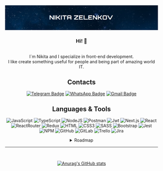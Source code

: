 ![zelenkov4462 GitHub Banner](https://github.com/zelenkov4462/zelenkov4462/blob/main/assets/new.png)

<div align="center">

### Hi! :wave:

<br/>
I`m Nikita and I specialize in front-end development.
<br>
I like create something useful for people and being part of amazing world IT.

## Contacts

[![Telegram Badge](https://img.shields.io/badge/-Telegram-0c0c0c?style=for-the-badge&logo=telegram)](https://t.me/wtfr52)
[![WhatsApp Badge](https://img.shields.io/badge/-WhatsApp-0c0c0c?style=for-the-badge&logo=whatsapp)](https://api.whatsapp.com/send?phone=79149458013) [![Gmail Badge](https://img.shields.io/badge/-Gmail-0c0c0c?style=for-the-badge&logo=gmail)](mailto:zelenkov4462@gmail.com)

## Languages & Tools

![JavaScript](https://img.shields.io/badge/-JavaScript-0c0c0c?style=for-the-badge&logo=javascript) 
![TypeScript](https://img.shields.io/badge/-typeScript-0c0c0c?style=for-the-badge&logo=typescript) 
![NodeJS](https://img.shields.io/badge/-Node.JS-0c0c0c?style=for-the-badge&logo=node.js) 
![Postman](https://img.shields.io/badge/postman-0c0c0c?style=for-the-badge&logo=postman)
![Jwt](https://img.shields.io/badge/JWT-0c0c0c?style=for-the-badge&logo=jsonwebtokens)
![Next.js](https://img.shields.io/badge/-Next.JS-0c0c0c?style=for-the-badge&logo=next.js)
![React](https://img.shields.io/badge/-React-0c0c0c?style=for-the-badge&logo=react) 
![ReactRouter](https://img.shields.io/badge/React_Router-0c0c0c?style=for-the-badge&logo=react-router)
![Redux](https://img.shields.io/badge/-Redux-0c0c0c?style=for-the-badge&logo=redux&logoColor=D74DF3) 
![HTML](https://img.shields.io/badge/-html5-0c0c0c?style=for-the-badge&logo=html5)
![CSS3](https://img.shields.io/badge/-CSS3-0c0c0c?style=for-the-badge&logo=css3&logoColor=64A0E6) 
![SASS](https://img.shields.io/badge/-sass-0c0c0c?style=for-the-badge&logo=sass)
![Bootstrap](https://img.shields.io/badge/Bootstrap-0c0c0c?style=for-the-badge&logo=bootstrap) 
![Jest](https://img.shields.io/badge/-jest-0c0c0c?style=for-the-badge&logo=jest&logoColor=FD7081)
![NPM](https://img.shields.io/badge/-npm-0c0c0c?style=for-the-badge&logo=npm) 
![GitHub](https://img.shields.io/badge/-github-0c0c0c?style=for-the-badge&logo=github) 
![GitLab](https://img.shields.io/badge/-gitlab-0c0c0c?style=for-the-badge&logo=gitLab) 
![Trello](https://img.shields.io/badge/-trello-0c0c0c?style=for-the-badge&logo=trello&logoColor=66A1E7) 
![Jira](https://img.shields.io/badge/-jira-0c0c0c?style=for-the-badge&logo=jira&logoColor=2170CC)



<details>
<summary>Roadmap</summary>
<br>

![Angular](https://img.shields.io/badge/-angular-0c0c0c?style=for-the-badge&logo=angular&logoColor=FC0221) 
![Vue](https://img.shields.io/badge/-Vue-0c0c0c?style=for-the-badge&logo=Vue.JS)
![MobX](https://img.shields.io/badge/-MobX-0c0c0c?style=for-the-badge&logo=MobX)
![express](https://img.shields.io/badge/-express-0c0c0c?style=for-the-badge&logo=express)
![MongoDB](https://img.shields.io/badge/-mongodb-0c0c0c?style=for-the-badge&logo=mongodb)
![PostgreSQL](https://img.shields.io/badge/-Postgresql-0c0c0c?style=for-the-badge&logo=postgresql)
![NgRx](https://img.shields.io/badge/-NgRx-0c0c0c?style=for-the-badge&logo=reactivex&logoColor=990DB6)
![React Native](https://img.shields.io/badge/-ReactNative-0c0c0c?style=for-the-badge&logo=react)
![Docker](https://img.shields.io/badge/-Docker-0c0c0c?style=for-the-badge&logo=docker)
![Netlify](https://img.shields.io/badge/-Netlify-0c0c0c?style=for-the-badge&logo=netlify)
![Heroku](https://img.shields.io/badge/-heroku-0c0c0c?style=for-the-badge&logo=heroku&logoColor=B25AFF)

<br>

</details>

---

<br>

[![Anurag's GitHub stats](https://github-readme-stats.vercel.app/api?username=zelenkov4462&hide=issues&count_private=true&show_icons=true&theme=dark)](https://github.com/zelenkov4462)

[//]: # (![]&#40;https://komarev.com/ghpvc/?username=zelenkov4462&style=for-the-badge&color=blue&#41;)

</div>